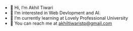- 👋 Hi, I’m Akhil Tiwari
- 👀 I’m interested in Web Devlopment and AI.
- 🌱 I’m currently learning at Lovely Professional University
- 📢 You can reach me at akhiltiwaristp@gmail.com

<!---
akhilTiwari03/akhilTiwari03 is a ✨ special ✨ repository because its `README.md` (this file) appears on your GitHub profile.
You can click the Preview link to take a look at your changes.
--->

